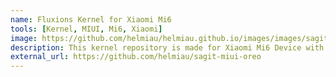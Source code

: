 ```yaml
---
name: Fluxions Kernel for Xiaomi Mi6
tools: [Kernel, MIUI, Mi6, Xiaomi]
image: https://github.com/helmiau/helmiau.github.io/images/images/sagit-miui-oreo.png
description: This kernel repository is made for Xiaomi Mi6 Device with MIUI 10 OS Installed.
external_url: https://github.com/helmiau/sagit-miui-oreo
---
```

